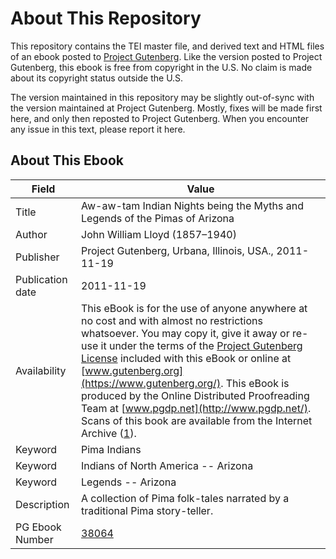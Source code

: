 # About This Repository

This repository contains the TEI master file, and derived text and HTML files of an ebook posted to [Project Gutenberg](https://www.gutenberg.org/). Like the version posted to Project Gutenberg, this ebook is free from copyright in the U.S. No claim is made about its copyright status outside the U.S.

The version maintained in this repository may be slightly out-of-sync with the version maintained at Project Gutenberg. Mostly, fixes will be made first here, and only then reposted to Project Gutenberg. When you encounter any issue in this text, please report it here.

## About This Ebook

| Field | Value |
| ----- | ----- |
| Title | Aw-aw-tam Indian Nights being the Myths and Legends of the Pimas of Arizona |
| Author | John William Lloyd (1857–1940) |
| Publisher | Project Gutenberg, Urbana, Illinois, USA., 2011-11-19 |
| Publication date | 2011-11-19 |
| Availability | This eBook is for the use of anyone anywhere at no cost and with almost no restrictions whatsoever. You may copy it, give it away or re-use it under the terms of the [Project Gutenberg License](https://www.gutenberg.org/license) included with this eBook or online at [www.gutenberg.org](https://www.gutenberg.org/). This eBook is produced by the Online Distributed Proofreading Team at [www.pgdp.net](http://www.pgdp.net/). Scans of this book are available from the Internet Archive ([1](http://www.archive.org/details/awawtamindian00lloyrich)). |
| Keyword | Pima Indians |
| Keyword | Indians of North America -- Arizona |
| Keyword | Legends -- Arizona |
| Description | A collection of Pima folk-tales narrated by a traditional Pima story-teller. |
| PG Ebook Number | [38064](https://www.gutenberg.org/ebooks/38064) |

